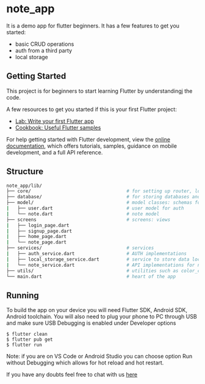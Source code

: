 # note_app

It is a demo app for flutter beginners.
It has a few features to get you started:
- basic CRUD operations
- auth from a third party
- local storage

## Getting Started

This project is for beginners to start learning Flutter by understandingj the code.

A few resources to get you started if this is your first Flutter project:
- [Lab: Write your first Flutter app](https://docs.flutter.dev/get-started/codelab)
- [Cookbook: Useful Flutter samples](https://docs.flutter.dev/cookbook)

For help getting started with Flutter development, view the
[online documentation](https://docs.flutter.dev/), which offers tutorials,
samples, guidance on mobile development, and a full API reference.

## Structure

```bash
note_app/lib/
├── core/                                   # for setting up router, locator
├── database/                               # for storing databases and db configurations
├── model/                                  # model classes: schemas for different objects
|   ├── user.dart                           # user model for auth
|   └── note.dart                           # note model
├── screens                                 # screens: views
|   ├── login_page.dart                     
|   ├── signup_page.dart                    
|   ├── home_page.dart                      
|   └── note_page.dart                      
├── services/                               # services
|   ├── auth_service.dart                   # AUTH implementations
|   ├── local_storage_service.dart          # service to store data locally
|   └── note_service.dart                   # API implementations for notes
├── utils/                                  # utilities such as color_combinations
└── main.dart                               # heart of the app
```

## Running

To build the app on your device you will need Flutter SDK, Android SDK, Android toolchain.
You will also need to plug your phone to PC through USB and make sure USB Debugging is enabled under Developer options

```
$ flutter clean
$ flutter pub get
$ flutter run
```
Note: if you are on VS Code or Android Studio you can choose option Run without Debugging which allows for hot reload and hot restart.

If you have any doubts feel free to chat with us [here](https://chat.mdgspace.org/)